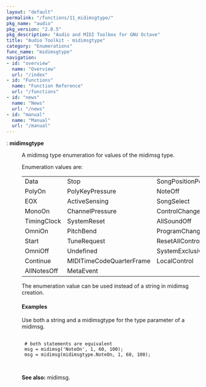 ```yaml
---
layout: "default"
permalink: "/functions/11_midimsgtype/"
pkg_name: "audio"
pkg_version: "2.0.5"
pkg_description: "Audio and MIDI Toolbox for GNU Octave"
title: "Audio Toolkit - midimsgtype"
category: "Enumerations"
func_name: "midimsgtype"
navigation:
- id: "overview"
  name: "Overview"
  url: "/index"
- id: "Functions"
  name: "Function Reference"
  url: "/functions"
- id: "news"
  name: "News"
  url: "/news"
- id: "manual"
  name: "Manual"
  url: "/manual"
---
```

<dl class="def">
<dt id="index-midimsgtype"><span class="category">: </span><span><em></em> <strong>midimsgtype</strong><a href='#index-midimsgtype' class='copiable-anchor'></a></span></dt>
<dd><p>A midimsg type enumeration for values of the midimsg type.
</p>
<p>Enumeration values are:
 </p><table>
<tr><td width="20%">Data</td><td width="40%">Stop</td><td width="30%">SongPositionPointer</td></tr>
<tr><td width="20%">PolyOn</td><td width="40%">PolyKeyPressure</td><td width="30%">NoteOff</td></tr>
<tr><td width="20%">EOX</td><td width="40%">ActiveSensing</td><td width="30%">SongSelect</td></tr>
<tr><td width="20%">MonoOn</td><td width="40%">ChannelPressure</td><td width="30%">ControlChange</td></tr>
<tr><td width="20%">TimingClock</td><td width="40%">SystemReset</td><td width="30%">AllSoundOff</td></tr>
<tr><td width="20%">OmniOn</td><td width="40%">PitchBend</td><td width="30%">ProgramChange</td></tr>
<tr><td width="20%">Start</td><td width="40%">TuneRequest</td><td width="30%">ResetAllControllers</td></tr>
<tr><td width="20%">OmniOff</td><td width="40%">Undefined</td><td width="30%">SystemExclusive</td></tr>
<tr><td width="20%">Continue</td><td width="40%">MIDITimeCodeQuarterFrame</td><td width="30%">LocalControl</td></tr>
<tr><td width="20%">AllNotesOff</td><td width="40%">MetaEvent</td><td width="30%"></td></tr>
</table>


<p>The enumeration value can be used instead of a string in midimsg creation.
</p>
<span id="Examples"></span><h4 class="subsubheading">Examples</h4>
<p>Use both a string and a midimsgtype for the type parameter of a midimsg.
 </p><div class="example">
<pre class="example"> <code>
 # both statements are equivalent
 msg = midimsg('NoteOn', 1, 60, 100);
 msg = midimsg(midimsgtype.NoteOn, 1, 60, 100);
 </code>
 </pre></div>


<p><strong>See also:</strong> midimsg.
 </p></dd></dl>